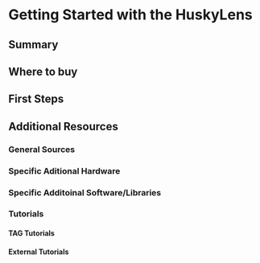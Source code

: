 # Getting Started with the HuskyLens

## Summary

## Where to buy

## First Steps

## Additional Resources

### General Sources

### Specific Aditional Hardware

### Specific Additoinal Software/Libraries

### Tutorials

#### TAG Tutorials

#### External Tutorials